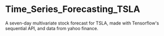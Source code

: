 # Time_Series_Forecasting_TSLA
A seven-day multivariate stock forecast for TSLA, made with Tensorflow's sequential API, and data from yahoo finance.
